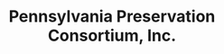 ---
layout: repo
title: "Pennsylvania Preservation Consortium, Inc."
id: 14553
permalink: repos/14553/
---